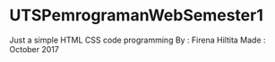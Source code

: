 # UTSPemrogramanWebSemester1
Just a simple HTML CSS code programming
By : Firena Hiltita
Made : October 2017
